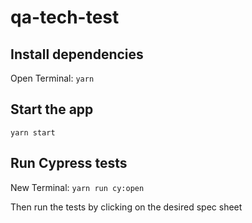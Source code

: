 # qa-tech-test

## Install dependencies
Open Terminal:
`yarn`

## Start the app
`yarn start`

## Run Cypress tests
New Terminal:
`yarn run cy:open`

Then run the tests by clicking on the desired spec sheet